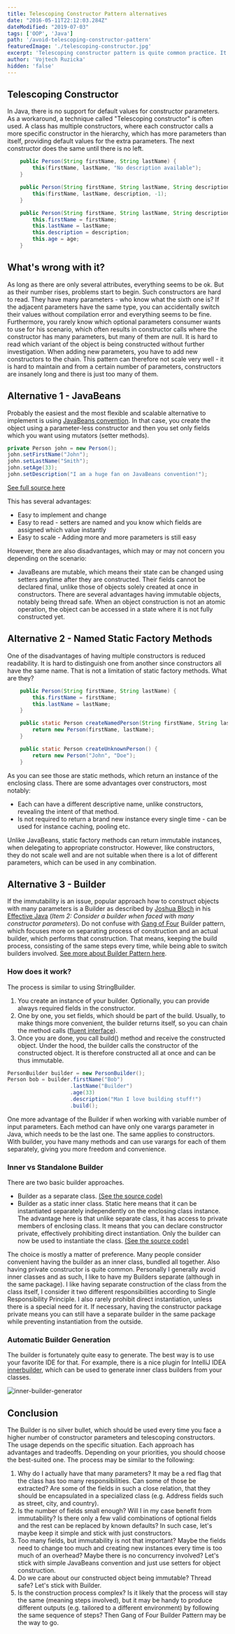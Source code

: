 ```yaml
---
title: Telescoping Constructor Pattern alternatives
date: "2016-05-11T22:12:03.284Z"
dateModified: "2019-07-03"
tags: ['OOP', 'Java']
path: '/avoid-telescoping-constructor-pattern'
featuredImage: './telescoping-constructor.jpg'
excerpt: 'Telescoping constructor pattern is quite common practice. It has, however, some shortcomings. What are the alternative approaches and when should you use them?'
author: 'Vojtech Ruzicka'
hidden: 'false'
---
```


<PostHeader frontmatter={props.data.mdx.frontmatter} />

## Telescoping Constructor
In Java, there is no support for default values for constructor parameters. As a workaround, a technique called \"Telescoping constructor\" is often used. A class has multiple constructors, where each constructor calls a more specific constructor in the hierarchy, which has more parameters than itself, providing default values for the extra parameters. The next constructor does the same until there is no left.

```java
    public Person(String firstName, String lastName) {
        this(firstName, lastName, "No description available");
    }

    public Person(String firstName, String lastName, String description) {
        this(firstName, lastName, description, -1);
    }

    public Person(String firstName, String lastName, String description, int age) {
        this.firstName = firstName;
        this.lastName = lastName;
        this.description = description;
        this.age = age;
    }
```

## What's wrong with it?
As long as there are only several attributes, everything seems to be ok. But as their number rises, problems start to begin. Such constructors are hard to read. They have many parameters - who know what the sixth one is? If the adjacent parameters have the same type, you can accidentally switch their values without compilation error and everything seems to be fine. Furthermore, you rarely know which optional parameters consumer wants to use for his scenario, which often results in constructor calls where the constructor has many parameters, but many of them are null. It is hard to read which variant of the object is being constructed without further investigation. When adding new parameters, you have to add new constructors to the chain. This pattern can therefore not scale very well - it is hard to maintain and from a certain number of parameters, constructors are insanely long and there is just too many of them.

## Alternative 1 - JavaBeans
Probably the easiest and the most flexible and scalable alternative to implement is using [JavaBeans convention](http://www.oracle.com/technetwork/java/javase/documentation/spec-136004.html). In that case, you create the object using a parameter-less constructor and then you set only fields which you want using mutators (setter methods).

```java
private Person john = new Person();
john.setFirstName("John");
john.setLastName("Smith");
john.setAge(33);
john.setDescription("I am a huge fan on JavaBeans convention!");
```

[See full source here](https://gist.github.com/vojtechruz/7491ef6d99569a55cabfe2543cbe4354)

This has several advantages:

-   Easy to implement and change
-   Easy to read - setters are named and you know which fields are assigned which value instantly
-   Easy to scale - Adding more and more parameters is still easy

However, there are also disadvantages, which may or may not concern you depending on the scenario:

-   JavaBeans are mutable, which means their state can be changed using setters anytime after they are constructed. Their fields cannot be declared final, unlike those of objects solely created at once in constructors. There are several advantages having immutable objects, notably being thread safe. When an object construction is not an atomic operation, the object can be accessed in a state where it is not fully constructed yet.

## Alternative 2 - Named Static Factory Methods
One of the disadvantages of having multiple constructors is reduced readability. It is hard to distinguish one from another since constructors all have the same name. That is not a limitation of static factory methods. What are they?

```java
    public Person(String firstName, String lastName) {
        this.firstName = firstName;
        this.lastName = lastName;
    }

    public static Person createNamedPerson(String firstName, String lastName) {
        return new Person(firstName, lastName);
    }

    public static Person createUnknownPerson() {
        return new Person("John", "Doe");
    }
```

As you can see those are static methods, which return an instance of the enclosing class. There are some advantages over constructors, most notably:

-   Each can have a different descriptive name, unlike constructors, revealing the intent of that method.
-   Is not required to return a brand new instance every single time - can be used for instance caching, pooling etc.

Unlike JavaBeans, static factory methods can return immutable instances, when delegating to appropriate constructor. However, like constructors, they do not scale well and are not suitable when there is a lot of different parameters, which can be used in any combination.

## Alternative 3 - Builder
If the immutability is an issue, popular approach how to construct objects with many parameters is a Builder as described by [Joshua Bloch](https://twitter.com/joshbloch) in his [Effective Java](https://www.amazon.com/Effective-Java-Joshua-Bloch/dp/0134685997/) (*Item 2: Consider a builder when faced with many constructor parameters*). Do not confuse with [Gang of Four](http://c2.com/cgi/wiki?GangOfFour) Builder pattern, which focuses more on separating process of construction and an actual builder, which performs that construction. That means, keeping the build process, consisting of the same steps every time, while being able to switch builders involved. [See more about Builder Pattern here](http://www.oodesign.com/builder-pattern.html).

### How does it work?

The process is similar to using StringBuilder.

1.  You create an instance of your builder. Optionally, you can provide always required fields in the constructor.
2.  One by one, you set fields, which should be part of the build. Usually, to make things more convenient, the builder returns itself, so you can chain the method calls ([fluent interface](http://martinfowler.com/bliki/FluentInterface.html)).
3.  Once you are done, you call build() method and receive the constructed object. Under the hood, the builder calls the constructor of the constructed object. It is therefore constructed all at once and can be thus immutable.

 

```java
PersonBuilder builder = new PersonBuilder();
Person bob = builder.firstName("Bob")
                    .lastName("Builder")
                    .age(33)
                    .description("Man I love building stuff!")
                    .build();
```

One more advantage of the Builder if when working with variable number of input parameters. Each method can have only one varargs parameter in Java, which needs to be the last one. The same applies to constructors. With builder, you have many methods and can use varargs for each of them separately, giving you more freedom and convenience.

### Inner vs Standalone Builder

There are two basic builder approaches.

-   Builder as a separate class. [(See the source code)](https://gist.github.com/vojtechruz/3162a7e5525d242e50935e93149208a1)
-   Builder as a static inner class. Static here means that it can be instantiated separately independently on the enclosing class instance. The advantage here is that unlike separate class, it has access to private members of enclosing class. It means that you can declare constructor private, effectively prohibiting direct instantiation. Only the builder can now be used to instantiate the class. [(See the source code)](https://gist.github.com/vojtechruz/1ea4f51a016002bbdd0d493b049140dc)

The choice is mostly a matter of preference. Many people consider convenient having the builder as an inner class, bundled all together. Also having private constructor is quite common. Personally I generally avoid inner classes and as such, I like to have my Builders separate (although in the same package). I like having separate construction of the class from the class itself, I consider it two different responsibilities according to Single Responsibility Principle. I also rarely prohibit direct instantiation, unless there is a special need for it. If necessary, having the constructor package private means you can still have a separate builder in the same package while preventing instantiation from the outside.

### Automatic Builder Generation

The builder is fortunately quite easy to generate. The best way is to use your favorite IDE for that. For example, there is a nice plugin for IntelliJ IDEA [innerbuilder](https://github.com/analytically/innerbuilder), which can be used to generate inner class builders from your classes.

![inner-builder-generator](inner-builder-generator.png)

## Conclusion
The Builder is no silver bullet, which should be used every time you face a higher number of constructor parameters and telescoping constructors. The usage depends on the specific situation. Each approach has advantages and tradeoffs. Depending on your priorities, you should choose the best-suited one. The process may be similar to the following:

1.  Why do I actually have that many parameters? It may be a red flag that the class has too many responsibilities. Can some of those be extracted? Are some of the fields in such a close relation, that they should be encapsulated in a specialized class (e.g. Address fields such as street, city, and country).
2.  Is the number of fields small enough? Will I in my case benefit from immutability? Is there only a few valid combinations of optional fields and the rest can be replaced by known defaults? In such case, let's maybe keep it simple and stick with just constructors.
3.  Too many fields, but immutability is not that important? Maybe the fields need to change too much and creating new instances every time is too much of an overhead? Maybe there is no concurrency involved? Let's stick with simple JavaBeans convention and just use setters for object construction.
4.  Do we care about our constructed object being immutable? Thread safe? Let's stick with Builder.
5.  Is the construction process complex? Is it likely that the process will stay the same (meaning steps involved), but it may be handy to produce different outputs (e.g. tailored to a different environment) by following the same sequence of steps? Then Gang of Four Builder Pattern may be the way to go.
